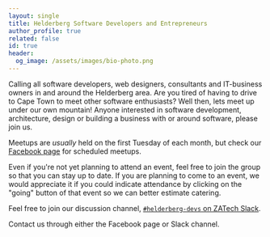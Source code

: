 ```yaml
---
layout: single
title: Helderberg Software Developers and Entrepreneurs
author_profile: true
related: false
id: true
header:
  og_image: /assets/images/bio-photo.png
---
```


Calling all software developers, web designers, consultants and IT-business owners in and around the Helderberg area. Are you tired of having to drive to Cape Town to meet other software enthusiasts? Well then, lets meet up under our own mountain! Anyone interested in software development, architecture, design or building a business with or around software, please join us.

Meetups are *usually* held on the first Tuesday of each month, but check our [Facebook page](https://www.facebook.com/groups/helderberg.swdev.entrep.meetups/events) for scheduled meetups.

Even if you're not yet planning to attend an event, feel free to join the group so that you can stay up to date. If you are planning to come to an event, we would appreciate it if you could indicate attendance by clicking on the "going" button of that event so we can better estimate catering.

Feel free to join our discussion channel, [`#helderberg-devs` on ZATech Slack](https://zatech.slack.com/app_redirect?channel=helderberg-devs).

Contact us through either the Facebook page or Slack channel.
